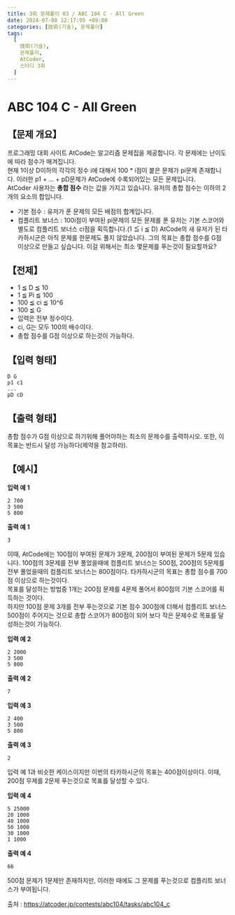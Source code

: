 ```yaml
---
title: 3회 문제풀이 03 / ABC 104 C - All Green
date: 2024-07-08 12:17:05 +09:00
categories: [技術(기술), 문제풀이]
tags:
  [
    技術(기술),
    문제풀이,
    AtCoder,
    스터디 3회
  ]
---
```

# ABC 104 C - All Green
## 【문제 개요】
프로그래밍 대회 사이트 AtCode는 알고리즘 문제집을 제공합니다. 각 문제에는 난이도에 따라 점수가 매겨집니다.<br>
현재 1이상 D이하의 각각의 정수 i에 대해서 100 * i점이 붙은 문제가 pi문제 존재합니다. 이러한 p1 + ... + pD문제가 AtCode에 수록되어있는 모든 문제입니다.<br>
AtCoder 사용자는 **총합 점수** 라는 값을 가지고 있습니다. 유저의 총합 점수는 이하의 2개의 요소의 합입니다.
- 기본 점수 : 유저가 푼 문제의 모든 배점의 합계입니다.
- 컴플리트 보너스 : 100i점이 부여된 pi문제의 모든 문제를 푼 유저는 기본 스코어와 별도로 컴플리트 보너스 ci점을 획득합니다.(1 ≦ i ≦ D)
AtCode의 새 유저가 된 타카하시군은 아직 문제를 한문제도 풀지 않았습니다. 그의 목표는 총합 점수를 G점 이상으로 만들고 싶습니다. 이걸 위해서는 최소 몇문제를 푸는것이 필요할까요?

## 【전제】
- 1 ≦ D ≦ 10
- 1 ≦ Pi ≦ 100
- 100 ≦ ci ≦ 10^6
- 100 ≦ G
- 입력은 전부 정수이다.
- ci, G는 모두 100의 배수이다.
- 총합 점수를 G점 이상으로 하는것이 가능하다.

## 【입력 형태】
```
D G
p1 c1
...
pD cD
```

## 【출력 형태】
총합 점수가 G점 이상으로 하기위해 풀어야하는 최소의 문제수를 출력하시오. 또한, 이 목표는 반드시 달성 가능하다(제약을 참고하라).

## 【예시】

**입력 예 1**

```
2 700
3 500
5 800
```

**출력 예 1**

```
3
```
이때, AtCode에는 100점이 부여된 문제가 3문제, 200점이 부여된 문제가 5문제 있습니다. 100점의 3문제를 전부 풀었을때에 컴플리트 보너스는 500점, 200점의 5문제를 전부 풀었을때의 컴플리트 보너스는 800점이다. 타카하시군의 목표는 총합 점수를 700점 이상으로 하는것이다.<br>
목표를 달성하는 방법중 1개는 200점 문제를 4문제 풀어서 800점의 기본 스코어를 획득하는 것이다. <br>
하지만 100점 문제 3개를 전부 푸는것으로 기본 점수 300점에 더해서 컴플리트 보너스 500점이 주어지는 것으로 총합 스코어가 800점이 되어 보다 작은 문제수로 목표를 달성하는것이 가능하다.

**입력 예 2**

```
2 2000
3 500
5 800
```

**출력 예 2**

```
7
```

**입력 예 3**

```
2 400
3 500
5 800
```

**출력 예 3**

```
2
```
입력 예 1과 비슷한 케이스이지만 이번의 타카하시군의 목표는 400점이상이다. 이때, 200점 무제를 2문제 푸는것으로 목표를 달성할 수 있다.

**입력 예 4**

```
5 25000
20 1000
40 1000
50 1000
30 1000
1 1000
```

**출력 예 4**

```
66
```
500점 문제가 1문제만 존재하지만, 이러한 때에도 그 문제를 푸는것으로 컴플리트 보너스가 부여됩니다.

출처 : <a href="https://atcoder.jp/contests/abc104/tasks/abc104_c">https://atcoder.jp/contests/abc104/tasks/abc104_c</a> 